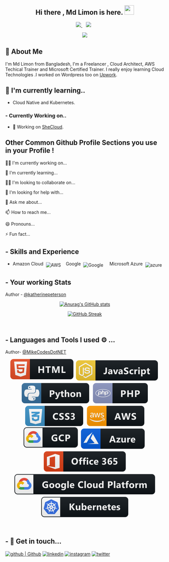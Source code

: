 
<div align="center"> 
   <h2 align="center">Hi there , Md Limon is here. <img src="https://github.com/RobinaMirbahar/RobinaMirbahar/blob/main/ProfileImages/Hi-Robina.gif" height="30" width="30"> </h2></div>
   
<p align='center'>
   <p align='center'>
   <a href="https://www.linkedin.com/in/robina-mallah/"><img height="30" src="https://github.com/RobinaMirbahar/RobinaMirbahar/blob/main/SVG/Social/linkedin-icon-2.svg">                </a>&nbsp;&nbsp;
    <a href="https://twitter.com/robinamirbahar"><img height="30" src="https://github.com/RobinaMirbahar/RobinaMirbahar/blob/main/SVG/Social/twitter-6.svg"></a>&nbsp;&nbsp;
</p>
</p>

<p align='center'>
      <img align="center"><img src="https://github.com/sorkerlimon/Protfolio/blob/main/Images/MD%20LIMON.jpg">
</p>


## 🚀 About Me
I'm Md Limon from Bangladesh, I'm a Freelancer , Cloud Architect, AWS Techical Trainer and Microsoft Certified Trainer. I really enjoy learning Cloud Technologies .I worked on Wordpress too on [Upwork](https://www.upwork.com). 


## 🧠 I'm currently learning..
-   Cloud Native and Kubernetes.

### - Currently Working on..
- 🔭 Working on [SheCloud](https://github.com/SheCloud). 

## Other Common Github Profile Sections you use in your Profile !
👩‍💻 I'm currently working on...

🧠 I'm currently learning...

👯‍♀️ I'm looking to collaborate on...

🤔 I'm looking for help with...

💬 Ask me about...

📫 How to reach me...

😄 Pronouns...

⚡️ Fun fact...


## - Skills and Experience
- Amazon Cloud <img src="https://github.com/RobinaMirbahar/RobinaMirbahar/blob/main/SVG/Services/amazonaws.svg" alt="AWS" height='40' style="vertical-align:top; margin:4px">&nbsp;&nbsp; Google <img src="https://github.com/RobinaMirbahar/RobinaMirbahar/blob/main/SVG/Services/googlecloud.svg" alt="Google" height='40' style="vertical-align:top; margin:4px"> &nbsp;&nbsp; Microsoft Azure <img src="https://github.com/RobinaMirbahar/RobinaMirbahar/blob/main/SVG/Services/microsoftazure.svg" alt="azure" height='40' style="vertical-align:top; margin:4px">

 
## - Your working Stats
Author - [@katherinepeterson](https://www.github.com/octokatherine)
<div align="center"> 
   
[![Anurag's GitHub stats](https://github-readme-stats.vercel.app/api?username=robinamirbahar)](https://github.com/anuraghazra/github-readme-stats)
    
[![GitHub Streak](https://github-readme-streak-stats.herokuapp.com/?user=robinamirbahar)](https://git.io/streak-stats)
   
</div>
<br />   

## - Languages and Tools I used ⚙️ ...
<!-- For more icons please follow  https://github.com/MikeCodesDotNET/ColoredBadges -->
Author- [@MikeCodesDotNET](https://www.github.com/MikeCodesDotNET)

<p align="center">
   <img src="https://github.com/MikeCodesDotNET/ColoredBadges/blob/master/svg/dev/languages/html.svg" alt="HTML" style="vertical-align:top margin:6px 4px">  
   <img src="https://github.com/MikeCodesDotNET/ColoredBadges/blob/master/svg/dev/languages/js.svg" alt="js" style="vertical-align:top; margin:4px">
   <img src="https://raw.githubusercontent.com/8bithemant/8bithemant/master/svg/dev/languages/python.svg" alt="python" style="vertical-align:top; margin:4px">
   <img src="https://github.com/MikeCodesDotNET/ColoredBadges/blob/master/svg/dev/languages/php.svg" alt="php" style="vertical-align:top; margin:4px">
   <img src="https://github.com/MikeCodesDotNET/ColoredBadges/blob/master/svg/dev/languages/css3.svg" alt="css3" style="vertical-align:top; margin:4px">
   <img src="https://github.com/MikeCodesDotNET/ColoredBadges/blob/master/svg/dev/services/aws.svg" alt="AWS" style="vertical-align:top; margin:4px" >
   <img src="https://github.com/MikeCodesDotNET/ColoredBadges/blob/master/svg/dev/services/gcp.svg" alt="GCP" style="vertical-align:top margin:6px 4px">  
  <img src="https://github.com/MikeCodesDotNET/ColoredBadges/blob/master/svg/dev/services/azure.svg" alt="azure" style="vertical-align:top; margin:4px">
  <img src="https://github.com/MikeCodesDotNET/ColoredBadges/blob/master/svg/dev/services/office_365.svg" alt="m365" style="vertical-align:top; margin:4px">
   <img src="https://github.com/MikeCodesDotNET/ColoredBadges/blob/master/svg/dev/services/google_cloud_platform.svg" alt="GCP" style="vertical-align:top; margin:4px">
   <img src="https://github.com/MikeCodesDotNET/ColoredBadges/blob/master/svg/dev/services/kubernetes.svg" alt="KB" style="vertical-align:top; margin:4px">
</p>

<br />

## - 💬 Get in touch...

[<img align="center" src='https://github.com/RobinaMirbahar/RobinaMirbahar/blob/main/SVG/Social/github-icon.svg' alt="github | Github" height='40' width='40'>](https://github.com/robinamirbahar) 
[<img align="center" src='https://github.com/RobinaMirbahar/RobinaMirbahar/blob/main/SVG/Social/linkedin.svg' alt='linkedin' height='40' >](https://www.linkedIn.com/robina-mirbahar) 
[<img align="center" src='https://github.com/RobinaMirbahar/RobinaMirbahar/blob/main/SVG/Social/instagram.svg' alt='instagram' height='40' >](https://www.instagram.com/she.cloud) 
[<img align="center" src='https://github.com/RobinaMirbahar/RobinaMirbahar/blob/main/SVG/Social/twitter.svg' alt='twitter' height='40'>](https://www.twitter.com/robinamirbahar) 
   
